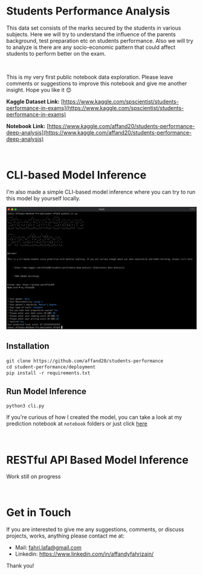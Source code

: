 # Students Performance Analysis

This data set consists of the marks secured by the students in various subjects. Here we will try to understand the influence of the parents background, test preparation etc on students performance. Also we will try to analyze is there are any socio-economic pattern that could affect students to perform better on the exam.

<br>

This is my very first public notebook data exploration. Please leave comments or suggestions to improve this notebook and give me another insight. Hope you like it 😊

**Kaggle Dataset Link:** [https://www.kaggle.com/spscientist/students-performance-in-exams](https://www.kaggle.com/spscientist/students-performance-in-exams)

**Notebook Link:** [https://www.kaggle.com/affand20/students-performance-deep-analysis](https://www.kaggle.com/affand20/students-performance-deep-analysis)

<br>

# CLI-based Model Inference
I'm also made a simple CLI-based model inference where you can try to run this model by yourself locally.

![screenshot](./screenshot/ss.png)

## Installation
```
git clone https://github.com/affand20/students-performance
cd student-performance/deployment
pip install -r requirements.txt
```

## Run Model Inference
```
python3 cli.py
```

If you're curious of how I created the model, you can take a look at my prediction notebook at `notebook` folders or just click [here](#)

<br>

# RESTful API Based Model Inference
Work still on progress

<br>

# Get in Touch
If you are interested to give me any suggestions, comments, or discuss projects, works, anything please contact me at:

- Mail: fahri.lafa@gmail.com
- Linkedin: https://www.linkedin.com/in/affandyfahrizain/

Thank you!